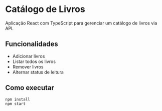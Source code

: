 # Catálogo de Livros

Aplicação React com TypeScript para gerenciar um catálogo de livros via API.

## Funcionalidades
- Adicionar livros
- Listar todos os livros
- Remover livros
- Alternar status de leitura

## Como executar
```bash
npm install
npm start